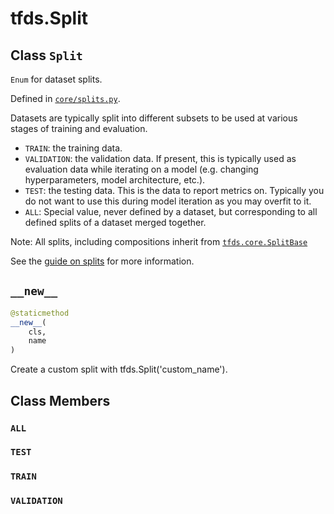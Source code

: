 <div itemscope itemtype="http://developers.google.com/ReferenceObject">
<meta itemprop="name" content="tfds.Split" />
<meta itemprop="path" content="Stable" />
<meta itemprop="property" content="__new__"/>
<meta itemprop="property" content="ALL"/>
<meta itemprop="property" content="TEST"/>
<meta itemprop="property" content="TRAIN"/>
<meta itemprop="property" content="VALIDATION"/>
</div>

# tfds.Split

## Class `Split`

`Enum` for dataset splits.





Defined in [`core/splits.py`](https://github.com/tensorflow/datasets/tree/master/tensorflow_datasets/core/splits.py).

<!-- Placeholder for "Used in" -->

Datasets are typically split into different subsets to be used at various
stages of training and evaluation.

* `TRAIN`: the training data.
* `VALIDATION`: the validation data. If present, this is typically used as
  evaluation data while iterating on a model (e.g. changing hyperparameters,
  model architecture, etc.).
* `TEST`: the testing data. This is the data to report metrics on. Typically
  you do not want to use this during model iteration as you may overfit to it.
* `ALL`: Special value, never defined by a dataset, but corresponding to all
  defined splits of a dataset merged together.

Note: All splits, including compositions inherit from <a href="../tfds/core/SplitBase.md"><code>tfds.core.SplitBase</code></a>

See the
[guide on splits](https://github.com/tensorflow/datasets/tree/master/docs/splits.md)
for more information.

<h2 id="__new__"><code>__new__</code></h2>

``` python
@staticmethod
__new__(
    cls,
    name
)
```

Create a custom split with tfds.Split('custom_name').



## Class Members

<h3 id="ALL"><code>ALL</code></h3>

<h3 id="TEST"><code>TEST</code></h3>

<h3 id="TRAIN"><code>TRAIN</code></h3>

<h3 id="VALIDATION"><code>VALIDATION</code></h3>

